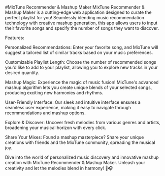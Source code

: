 #MixTune Recommender & Mashup Maker
MixTune Recommender & Mashup Maker is a cutting-edge web application designed to curate the perfect playlist for you! Seamlessly blending music recommendation technology with creative mashup generation, this app allows users to input their favorite songs and specify the number of songs they want to discover.

Features:

Personalized Recommendations: Enter your favorite song, and MixTune will suggest a tailored list of similar tracks based on your music preferences.

Customizable Playlist Length: Choose the number of recommended songs you'd like to add to your playlist, allowing you to explore new tracks in your desired quantity.

Mashup Magic: Experience the magic of music fusion! MixTune's advanced mashup algorithm lets you create unique blends of your selected songs, producing exciting new harmonies and rhythms.

User-Friendly Interface: Our sleek and intuitive interface ensures a seamless user experience, making it easy to navigate through recommendations and mashup options.

Explore & Discover: Uncover fresh melodies from various genres and artists, broadening your musical horizon with every click.

Share Your Mixes: Found a mashup masterpiece? Share your unique creations with friends and the MixTune community, spreading the musical joy.

Dive into the world of personalized music discovery and innovative mashup creation with MixTune Recommender & Mashup Maker. Unleash your creativity and let the melodies blend in harmony! 🎵🎧
